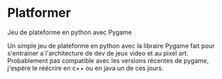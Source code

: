 # Platformer
Jeu de plateforme en python avec Pygame

Un simple jeu de plateforme en python avec la libraire Pygame fait pour s'entrainer a l'architecture de dev de jeux video et au pixel art. Probablement pas compatible avec les versions récentes de pygame, j'espère le réécrire en c++ ou en java un de ces jours.
